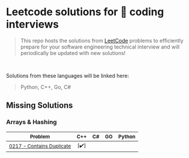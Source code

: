 # Leetcode solutions for 🚀 coding interviews
> This repo hosts the solutions from [LeetCode](https://leetcode.com/problemset/all/) problems to efficiently prepare for your software engineering technical interview and will periodically be updated with new solutions!

<br/>

Solutions from these languages will be linked here:
> Python, C++, Go, C#


## Missing Solutions

### Arrays & Hashing

<sub>Problem</sub> | <sub>C++</sub> | <sub>C#</sub> | <sub>GO</sub>  | <sub>Python</sub>  
---- | ---- | ---- | ---- | ----  
<sub>[0217 - Contains Duplicate](https://leetcode.com/problems/contains-duplicate/)</sub> | <sub><div align='center'>[✔️]</div></sub> |
